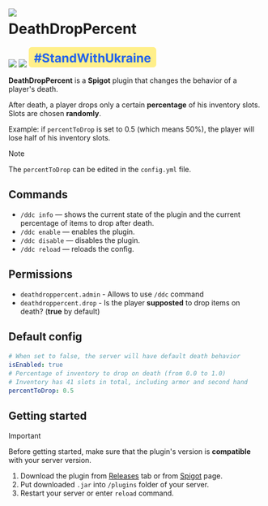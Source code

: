 <h1><img width=80 src="https://github.com/MrQuackDuck/DeathDropPercent/assets/61251075/b6f9133b-86f6-45d1-a046-15686d956b87" /> <div>DeathDropPercent</div></h1>
<p>
  <a href="https://www.java.com/"><img src="https://img.shields.io/badge/Java-gray" /></a>
  <a href="https://hub.spigotmc.org/javadocs/spigot/"><img src="https://img.shields.io/badge/SpigotAPI-orange" /></a>
  <a href="https://github.com/vshymanskyy/StandWithUkraine"><img src="https://raw.githubusercontent.com/vshymanskyy/StandWithUkraine/main/badges/StandWithUkraine.svg"></a>
</p>
  
 **DeathDropPercent** is a **Spigot** plugin that changes the behavior of a player's death.

<p>After death, a player drops only a certain <b>percentage</b> of his inventory slots. Slots are chosen <b>randomly</b>.</p>

Example: if `percentToDrop` is set to 0.5 (which means 50%), the player will lose half of his inventory slots.

> [!NOTE]
> The `percentToDrop` can be edited in the `config.yml` file.
</p>

## Commands
- `/ddc info` — shows the current state of the plugin and the current percentage of items to drop after death.
- `/ddc enable` — enables the plugin.
- `/ddc disable` — disables the plugin.
- `/ddc reload` — reloads the config.

## Permissions

- `deathdroppercent.admin` - Allows to use `/ddc` command
- `deathdroppercent.drop` - Is the player **supposted** to drop items on death? (**true** by default)

## Default config

```yml
# When set to false, the server will have default death behavior
isEnabled: true
# Percentage of inventory to drop on death (from 0.0 to 1.0)
# Inventory has 41 slots in total, including armor and second hand
percentToDrop: 0.5
```

## Getting started

> [!IMPORTANT]
> Before getting started, make sure that the plugin's version is **compatible** with your server version.

1. Download the plugin from <a href="https://github.com/MrQuackDuck/DeathDropPercent/releases">Releases</a> tab or from <a href="https://www.spigotmc.org/resources/deathdroppercent.114763/">Spigot</a> page.
1. Put downloaded `.jar` into `/plugins` folder of your server.
1. Restart your server or enter `reload` command.
